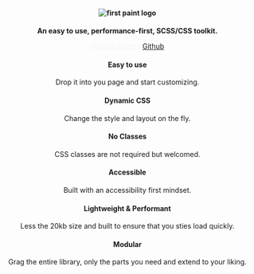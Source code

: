 <header style="background-color: var(--transparent); --padding-top: 4rem">
<section>
<h1 role="decoration" style="font-size: var(--h2); --fw: 500; --align: center;">
 <img src="https://res.cloudinary.com/dqjs95c7n/image/upload/v1647442611/fp-text-logo-xl_vrsh8c.svg" data-origin="https://res.cloudinary.com/dqjs95c7n/image/upload/v1647442611/fp-text-logo-xl_vrsh8c.svg" alt="first paint logo" style="display: inline">
</h1>
<h2 role="decoration" style="font-size: var(--h2); --fw: medium; --cl: black">An easy to use, performance-first, SCSS/CSS toolkit.</h2>


<a href="/#/readme" style="--btn: green; --btn-rds: 99rem; color: whitesmoke; --btn-fs: var(--fs-3); --btn-bdr: green solid;">Getting Started</a>
<a href="https://github.com/shawn-sandy/fp-kit/tree/main/first-paint" style="--btn-fs: var(--fs-3); --btn-bdr: green solid; --btn-rds: 99rem" target="_blank">Github</a>
</section>

<section role="grid" style="--grid-cols: 3;">
    <div
      role="row">
      <div role="gridcell">
        <h4>Easy to use</h4>
        <p>
          Drop it into you page and start customizing.
        </p>
      </div>
      <div role="gridcell">
        <h4>Dynamic CSS</h4>
        <p>
          Change the style and layout on the fly.
        </p>
      </div>
      <div role="gridcell">
        <h4>No Classes</h4>
        <p>
          CSS classes are not required but welcomed.
        </p>
      </div>
      <div role="gridcell">
        <h4>Accessible</h4>
        <p>
          Built with an accessibility first mindset.
        </p>
      </div>
      <div role="gridcell">
        <h4>Lightweight & Performant</h4>
        <p>
          Less the 20kb size and built to ensure that you sties load quickly.
        </p>
      </div>
      <div role="gridcell">
        <h4>Modular</h4>
        <p>
          Grag the entire library, only the parts you need and extend to your liking.
        </p>
      </div>
    </div>
</section>
</header>

